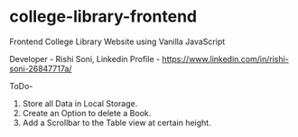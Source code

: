 # college-library-frontend
Frontend College Library Website using Vanilla JavaScript

Developer - Rishi Soni,
Linkedin Profile - https://www.linkedin.com/in/rishi-soni-26847717a/

ToDo-
1. Store all Data in Local Storage.
2. Create an Option to delete a Book.
3. Add a Scrollbar to the Table view at certain height.